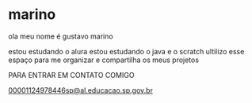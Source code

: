 # marino

ola 
meu nome é gustavo marino 

estou estudando o alura 
estou estudando o java e o scratch
ultilizo esse espaço para me organizar e compartilha os meus projetos


PARA ENTRAR EM CONTATO COMIGO 

00001124978446sp@al.educacao.sp.gov.br
